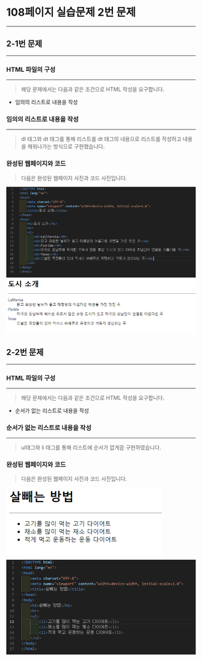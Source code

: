 # 108페이지 실습문제 2번 문제

-----------------------------

## 2-1번 문제

-----------------------------

### HTML 파일의 구성
-----------------------------

> 해당 문제에서는 다음과 같은 조건으로 HTML 작성을 요구합니다.
+ 임의의 리스트로 내용을 작성

### 임의의 리스트로 내용을 작성
-----------------------------

> dl 태그와 dt 태그를 통해 리스트를 dt 태그의 내용으로 리스트를 작성하고 내용을 채워나가는 방식으로 구현했습니다.

### 완성된 웹페이지와 코드

> 다음은 완성된 웹페이지 사진과 코드 사진입니다.

<img src="./image/p108_2_1번코드.png">
<img src="./image/p108_2_1웹페이지.png">

## 2-2번 문제

-----------------------------

### HTML 파일의 구성
-----------------------------

> 해당 문제에서는 다음과 같은 조건으로 HTML 작성을 요구합니다.
+ 순서가 없는 리스트로 내용을 작성

### 순서가 없는 리스트로 내용을 작성

-----------------------------

> ul태그와 li 태그를 통해 리스트에 순서가 없게끔 구현하였습니다.

### 완성된 웹페이지와 코드

> 다음은 완성된 웹페이지 사진과 코드 사진입니다.

<img src="./image/p108_2_2번웹페이지.png">
<img src="./image/p108_2_2번코드.png">